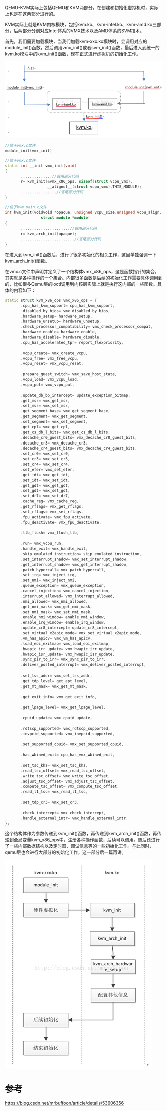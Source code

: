 QEMU-KVM实际上包括QEMU和KVM两部分，在创建和初始化虚拟机时，实际上也是在这两部分进行的。

KVM实际上就是KVM内核模块，包括kvm.ko、kvm\-intel.ko、kvm-amd.ko三部分，后两部分分别对应Intel体系的VMX技术以及AMD体系的SVM技术。

首先，我们需要加载模块，当我们加载kvm\-xxx.ko模块时，会调用对应的module\_init()函数，然后调用vmx\_init()或者svm\_init()函数，最后进入到统一的kvm.ko模块中的kvm\_init()函数，现在正式进行虚拟机的初始化工作。

![模块初始化](images/1.png)

```c
//位于vmx.c文件 
module_init(vmx_init)     
```

```cpp
//位于vmx.c文件 
static int __init vmx_init(void)     
{  
       ..............//省略部分代码  
       r= kvm_init(&vmx_x86_ops, sizeof(struct vcpu_vmx),  
                   __alignof__(struct vcpu_vmx),THIS_MODULE);  
       ................//省略部分代码  
}  
```

```cpp
//位于kvm_main.c文件  
int kvm_init(voidvoid *opaque, unsigned vcpu_size,unsigned vcpu_align,  
                struct module *module)    
{  
       ......................//省略部分代码  
       r= kvm_arch_init(opaque);  
       ........................//省略部分代码  
}  
```

在进入到kvm_init()函数后，进行了很多初始化的相关工作，这里单独强调一下kvm_arch_init()函数。

在vmx.c文件中声明并定义了一个结构体vmx_x86_ops，这是函数指针的集合，其实就是各种操作的一个集合。内部很多函数是后续的初始化工作需要具体调用到的，比如很多Qemu层的ioctl调用到内核层实际上就是执行这内部的一些函数。具体的内容如下：

```cpp
static struct kvm_x86_ops vmx_x86_ops = {  
       .cpu_has_kvm_support= cpu_has_kvm_support,  
       .disabled_by_bios= vmx_disabled_by_bios,  
       .hardware_setup= hardware_setup,  
       .hardware_unsetup= hardware_unsetup,  
       .check_processor_compatibility= vmx_check_processor_compat,  
       .hardware_enable= hardware_enable,  
       .hardware_disable= hardware_disable,  
       .cpu_has_accelerated_tpr= report_flexpriority,  
   
       .vcpu_create= vmx_create_vcpu,  
       .vcpu_free= vmx_free_vcpu,  
       .vcpu_reset= vmx_vcpu_reset,  
   
       .prepare_guest_switch= vmx_save_host_state,  
       .vcpu_load= vmx_vcpu_load,  
       .vcpu_put= vmx_vcpu_put,  
   
       .update_db_bp_intercept= update_exception_bitmap,  
       .get_msr= vmx_get_msr,  
       .set_msr= vmx_set_msr,  
       .get_segment_base= vmx_get_segment_base,  
       .get_segment= vmx_get_segment,  
       .set_segment= vmx_set_segment,  
       .get_cpl= vmx_get_cpl,  
       .get_cs_db_l_bits= vmx_get_cs_db_l_bits,  
       .decache_cr0_guest_bits= vmx_decache_cr0_guest_bits,  
       .decache_cr3= vmx_decache_cr3,  
       .decache_cr4_guest_bits= vmx_decache_cr4_guest_bits,  
       .set_cr0= vmx_set_cr0,  
       .set_cr3= vmx_set_cr3,  
       .set_cr4= vmx_set_cr4,  
       .set_efer= vmx_set_efer,  
       .get_idt= vmx_get_idt,  
       .set_idt= vmx_set_idt,  
       .get_gdt= vmx_get_gdt,  
       .set_gdt= vmx_set_gdt,  
       .set_dr7= vmx_set_dr7,  
       .cache_reg= vmx_cache_reg,  
       .get_rflags= vmx_get_rflags,  
       .set_rflags= vmx_set_rflags,  
       .fpu_activate= vmx_fpu_activate,  
       .fpu_deactivate= vmx_fpu_deactivate,  
   
       .tlb_flush= vmx_flush_tlb,  
   
       .run= vmx_vcpu_run,  
       .handle_exit= vmx_handle_exit,  
       .skip_emulated_instruction= skip_emulated_instruction,  
       .set_interrupt_shadow= vmx_set_interrupt_shadow,  
       .get_interrupt_shadow= vmx_get_interrupt_shadow,  
       .patch_hypercall= vmx_patch_hypercall,  
       .set_irq= vmx_inject_irq,  
       .set_nmi= vmx_inject_nmi,  
       .queue_exception= vmx_queue_exception,  
       .cancel_injection= vmx_cancel_injection,  
       .interrupt_allowed= vmx_interrupt_allowed,  
       .nmi_allowed= vmx_nmi_allowed,  
       .get_nmi_mask= vmx_get_nmi_mask,  
       .set_nmi_mask= vmx_set_nmi_mask,  
       .enable_nmi_window= enable_nmi_window,  
       .enable_irq_window= enable_irq_window,  
       .update_cr8_intercept= update_cr8_intercept,  
       .set_virtual_x2apic_mode= vmx_set_virtual_x2apic_mode,  
       .vm_has_apicv= vmx_vm_has_apicv,  
       .load_eoi_exitmap= vmx_load_eoi_exitmap,  
       .hwapic_irr_update= vmx_hwapic_irr_update,  
       .hwapic_isr_update= vmx_hwapic_isr_update,  
       .sync_pir_to_irr= vmx_sync_pir_to_irr,  
       .deliver_posted_interrupt= vmx_deliver_posted_interrupt,  
   
       .set_tss_addr= vmx_set_tss_addr,  
       .get_tdp_level= get_ept_level,  
       .get_mt_mask= vmx_get_mt_mask,  
   
       .get_exit_info= vmx_get_exit_info,  
   
       .get_lpage_level= vmx_get_lpage_level,  
   
       .cpuid_update= vmx_cpuid_update,  
   
       .rdtscp_supported= vmx_rdtscp_supported,  
       .invpcid_supported= vmx_invpcid_supported,  
   
       .set_supported_cpuid= vmx_set_supported_cpuid,  
   
       .has_wbinvd_exit= cpu_has_vmx_wbinvd_exit,  
   
       .set_tsc_khz= vmx_set_tsc_khz,  
       .read_tsc_offset= vmx_read_tsc_offset,  
       .write_tsc_offset= vmx_write_tsc_offset,  
       .adjust_tsc_offset= vmx_adjust_tsc_offset,  
       .compute_tsc_offset= vmx_compute_tsc_offset,  
       .read_l1_tsc= vmx_read_l1_tsc,  
   
       .set_tdp_cr3= vmx_set_cr3,  
   
       .check_intercept= vmx_check_intercept,  
       .handle_external_intr= vmx_handle_external_intr,  
};  
```

这个结构体作为参数传递到kvm_init()函数，再传递到kvm_arch_init()函数，再传递到全局变量kvm_x86_ops中，注册各种操作函数，后续可以调用。随后还进行了一些内部数据结构以及定时器、调试信息等的一些初始化工作。与此同时，qemu层也会进行大部分的初始化工作，这一部分后一篇再讲。

![module init](images/2.png)


# 参考

https://blog.csdn.net/mrbuffoon/article/details/53606356